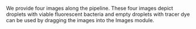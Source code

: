 We provide four images along the pipeline. These four images depict droplets with viable fluorescent bacteria and empty droplets with tracer dye can be used by dragging the images into the Images module.
